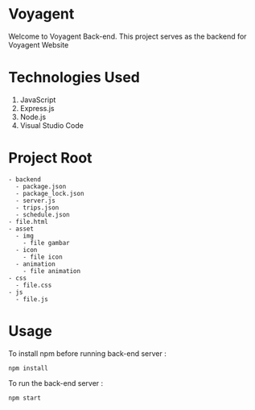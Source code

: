 # Voyagent 
Welcome to Voyagent Back-end. This project serves as the backend for Voyagent Website

# Technologies Used
1. JavaScript
2. Express.js
3. Node.js
4. Visual Studio Code

# Project Root
```
- backend
  - package.json
  - package_lock.json
  - server.js
  - trips.json
  - schedule.json
- file.html
- asset
  - img
    - file gambar
  - icon
    - file icon
  - animation
    - file animation
- css
  - file.css
- js
  - file.js
```

# Usage
To install npm before running back-end server :
```
npm install

```
To run the back-end server :
```
npm start
```
